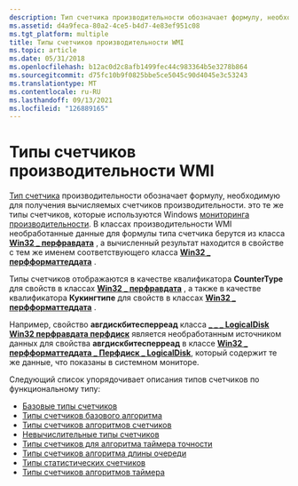 ```yaml
---
description: Тип счетчика производительности обозначает формулу, необходимую для получения вычисляемых счетчиков производительности. это те же типы счетчиков, которые используются Windows мониторинга производительности.
ms.assetid: d4a9feca-80a2-4ce5-b4d7-4e83ef951c08
ms.tgt_platform: multiple
title: Типы счетчиков производительности WMI
ms.topic: article
ms.date: 05/31/2018
ms.openlocfilehash: b12ac0d2c8afb1499fec44c983364b5e3278b864
ms.sourcegitcommit: d75fc10b9f0825bbe5ce5045c90d4045e3c53243
ms.translationtype: MT
ms.contentlocale: ru-RU
ms.lasthandoff: 09/13/2021
ms.locfileid: "126889165"
---
```

# <a name="wmi-performance-counter-types"></a>Типы счетчиков производительности WMI

[Тип счетчика](/previous-versions/windows/it-pro/windows-server-2003/cc785636(v=ws.10)) производительности обозначает формулу, необходимую для получения вычисляемых счетчиков производительности. это те же типы счетчиков, которые используются Windows [мониторинга производительности](/windows/desktop/PerfCtrs/performance-counters-portal). В классах производительности WMI необработанные данные для формулы типа счетчика берутся из класса [**Win32 \_ перфравдата**](/windows/desktop/CIMWin32Prov/win32-perfrawdata) , а вычисленный результат находится в свойстве с тем же именем соответствующего класса [**Win32 \_ перфформаттеддата**](/windows/desktop/CIMWin32Prov/win32-perfformatteddata) .

Типы счетчиков отображаются в качестве квалификатора **CounterType** для свойств в классах [**Win32 \_ перфравдата**](/windows/desktop/CIMWin32Prov/win32-perfrawdata) , а также в качестве квалификатора **Кукингтипе** для свойств в классах [**Win32 \_ перфформаттеддата**](/windows/desktop/CIMWin32Prov/win32-perfformatteddata) .

Например, свойство **авгдискбитесперреад** класса [**\_ \_ \_ LogicalDisk Win32 перфравдата перфдиск**](./retrieving-raw-and-formatted-performance-data.md) является необработанным источником данных для свойства **авгдискбитесперреад** в классе [**Win32 \_ перфформаттеддата \_ Перфдиск \_ LogicalDisk**](./retrieving-raw-and-formatted-performance-data.md), который содержит те же данные, что показаны в системном мониторе.

Следующий список упорядочивает описания типов счетчиков по функциональному типу:

-   [Базовые типы счетчиков](base-counter-types.md)
-   [Типы счетчиков базового алгоритма](basic-algorithm-counter-types.md)
-   [Типы счетчиков алгоритмов счетчиков](counter-algorithm-counter-types.md)
-   [Невычислительные типы счетчиков](noncomputational-counter-types.md)
-   [Типы счетчиков для алгоритма таймера точности](precision-timer-algorithm-counter-types.md)
-   [Типы счетчиков алгоритма длины очереди](queue-length-algorithm-counter-types.md)
-   [Типы статистических счетчиков](statistical-counter-types.md)
-   [Типы счетчиков алгоритмов таймера](timer-algorithm-counter-types.md)

 

 
